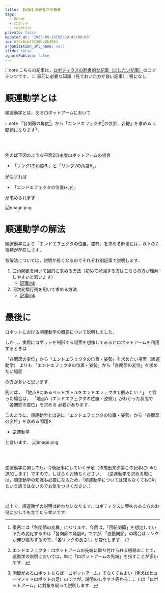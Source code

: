 ```yaml
---
title: 【図解】順運動学の概要
tags:
  - Robot
  - ロボット
  - robotics
private: false
updated_at: '2023-09-18T02:09:43+09:00'
id: 676c0cb77f26ba2b1064
organization_url_name: null
slide: false
ignorePublish: false
---
```

:::note
こちらの記事は，[ロボティクスの辞書的な記事（にしたい記事）](https://qiita.com/akinami/items/eb0741b0d9c322e5d5ec)のコンテンツです．
:::
事前に必要な知識（見ておいた方が良い記事）：特になし

# 順運動学とは

順運動学とは，あるロボットアームにおいて

:::note
「各関節の角度[^1]」から「エンドエフェクタ[^2]の位置，姿勢」を求める
:::
問題になります[^3]．


<br>
<br>


例えば下図のような平面2自由度ロボットアームの場合
- 「リンク1の角度$\theta_1$」と「リンク2の角度$\theta_2$」

が決まれば

- 「エンドエフェクタの位置$(x,y)$」

が求められます．

![image.png](https://qiita-image-store.s3.ap-northeast-1.amazonaws.com/0/2030125/b134639b-03e6-9bb0-2d9f-2954ac96d9da.png)


# 順運動学の解法
順運動学により「エンドエフェクタの位置，姿勢」を求める解法には，以下の2種類が存在します．

各解法については，説明が長くなるのでそれぞれ別記事で説明します．

1. 三角関数を用いて図的に求める方法（初めて勉強する方はこちらの方が理解しやすいと思います）
    - [記事link](https://qiita.com/akinami/items/b65a175137b46742533d)
1. 同次変換行列を用いて求める方法
    - [記事link](https://qiita.com/akinami/items/9e65389929cedb1c9551)

# 最後に
ロボットにおける順運動学の概要について説明しました．

しかし，実際にロボットを制御する場面を想像してみるとロボットアームを利用するときは

「各関節の変位」から「エンドエフェクタの位置・姿勢」を求めたい場面（順運動学）
よりも
「エンドエフェクタの位置・姿勢」から「各関節の変位」を求めたい場面

の方が多いと思います．

例えば，
「地点Aにあるペットボトルをエンドエフェクタで掴みたい！」
と言った場合は，
「地点A（エンドエフェクタの位置・姿勢）」がわかった状態で「各関節の変位」を求める
必要があります．

このように，順運動学とは逆に「エンドエフェクタの位置・姿勢」から「各関節の変位」を求める問題を
- 逆運動学

と言います．
![image.png](https://qiita-image-store.s3.ap-northeast-1.amazonaws.com/0/2030125/dc488b70-d978-5c7f-00db-5e6556eac387.png)


<br>
<br>

逆運動学に関しても，今後記事にしていく予定（作成出来次第この記事にlinkも追加します）ですので，しばらくお待ちください．
（逆運動学を求める際には，順運動学の知識も必要になるため，「順運動学については知らなくてもOK」という訳ではないのでお気をつけください．）

<br>

以上で，順運動学の説明は終わりになります．ロボティクスに興味のある方のお役に少しでも立てたら幸いです．




[^1]:厳密には「各関節の変異」になります．今回は，「回転関節」を想定しているため変化するのは「各関節の角度$\theta$」ですが，「直動関節」の場合はリンクが伸び縮みするので，「各リンクの長さ$L$」が変化します．
[^2]:エンドエフェクタ：ロボットアームの先端に取り付けられる機器のことで，運動学の説明においては，単に「ロボットアームの先端」を指すことが多いです．
[^3]:関節があるロボットならば「ロボットアーム」でなくてもよい（例えばヒューマノイドロボットの足）のですが，説明のしやすさ等からここでは「ロボットアーム」に対象を絞って説明します．
